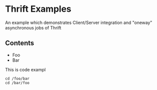 # Thrift Examples

An example which demonstrates Client/Server integration and "oneway" asynchronous jobs of Thrift

## Contents

* Foo
* Bar

This is code exampl

    cd /foo/bar
    cd /bar/foo

